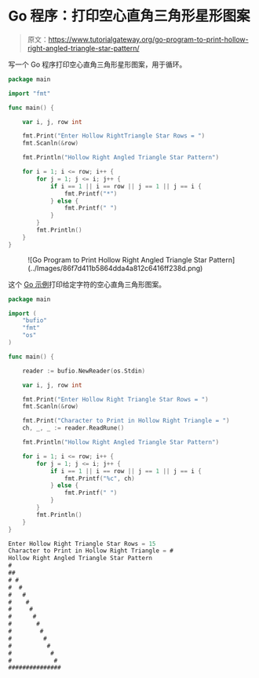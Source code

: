 # Go 程序：打印空心直角三角形星形图案

> 原文：<https://www.tutorialgateway.org/go-program-to-print-hollow-right-angled-triangle-star-pattern/>

写一个 Go 程序打印空心直角三角形星形图案，用于循环。

```go
package main

import "fmt"

func main() {

	var i, j, row int

	fmt.Print("Enter Hollow RightTriangle Star Rows = ")
	fmt.Scanln(&row)

	fmt.Println("Hollow Right Angled Triangle Star Pattern")

	for i = 1; i <= row; i++ {
		for j = 1; j <= i; j++ {
			if i == 1 || i == row || j == 1 || j == i {
				fmt.Printf("*")
			} else {
				fmt.Printf(" ")
			}
		}
		fmt.Println()
	}
}
```

<figure class="wp-block-image size-large">![Go Program to Print Hollow Right Angled Triangle Star Pattern](../Images/86f7d411b5864dda4a812c6416ff238d.png)</figure>

这个 [Go 示例](https://www.tutorialgateway.org/go-programs/)打印给定字符的空心直角三角形图案。

```go
package main

import (
	"bufio"
	"fmt"
	"os"
)

func main() {

	reader := bufio.NewReader(os.Stdin)

	var i, j, row int

	fmt.Print("Enter Hollow Right Triangle Star Rows = ")
	fmt.Scanln(&row)

	fmt.Print("Character to Print in Hollow Right Triangle = ")
	ch, _, _ := reader.ReadRune()

	fmt.Println("Hollow Right Angled Triangle Star Pattern")

	for i = 1; i <= row; i++ {
		for j = 1; j <= i; j++ {
			if i == 1 || i == row || j == 1 || j == i {
				fmt.Printf("%c", ch)
			} else {
				fmt.Printf(" ")
			}
		}
		fmt.Println()
	}
}
```

```go
Enter Hollow Right Triangle Star Rows = 15
Character to Print in Hollow Right Triangle = #
Hollow Right Angled Triangle Star Pattern
#
##
# #
#  #
#   #
#    #
#     #
#      #
#       #
#        #
#         #
#          #
#           #
#            #
###############
```